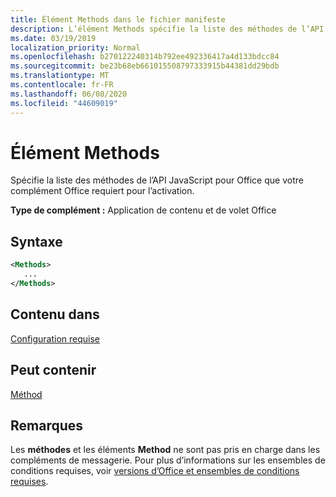 ```yaml
---
title: Élément Methods dans le fichier manifeste
description: L’élément Methods spécifie la liste des méthodes de l’API JavaScript pour Office que votre complément Office requiert pour l’activation.
ms.date: 03/19/2019
localization_priority: Normal
ms.openlocfilehash: b270122240314b792ee492336417a4d133bdcc84
ms.sourcegitcommit: be23b68eb661015508797333915b44381dd29bdb
ms.translationtype: MT
ms.contentlocale: fr-FR
ms.lasthandoff: 06/08/2020
ms.locfileid: "44609019"
---
```

# <a name="methods-element"></a>Élément Methods

Spécifie la liste des méthodes de l’API JavaScript pour Office que votre complément Office requiert pour l’activation.

**Type de complément :** Application de contenu et de volet Office

## <a name="syntax"></a>Syntaxe

```XML
<Methods>
   ...
</Methods>
```

## <a name="contained-in"></a>Contenu dans

[Configuration requise](requirements.md)

## <a name="can-contain"></a>Peut contenir

[Méthod](method.md)

## <a name="remarks"></a>Remarques

Les **méthodes** et les éléments **Method** ne sont pas pris en charge dans les compléments de messagerie. Pour plus d’informations sur les ensembles de conditions requises, voir [versions d’Office et ensembles de conditions requises](../../develop/office-versions-and-requirement-sets.md).
